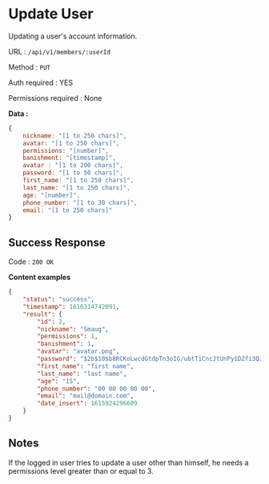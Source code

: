 # Update User

Updating a user's account information.

URL : `/api/v1/members/:userId`

Method : `PUT`

Auth required : YES

Permissions required : None

**Data :**

```js
{
    nickname: "[1 to 250 chars]",
    avatar: "[1 to 250 chars]", 
    permissions: "[number]",
    banishment: "[timestamp]",
    avatar : "[1 to 200 chars]",
    password: "[1 to 50 chars]",
    first_name: "[1 to 250 chars]",
    last_name: "[1 to 250 chars]",
    age: "[number]",
    phone_number: "[1 to 30 chars]",
    email: "[1 to 250 chars]"
}
```

## Success Response

Code : `200 OK`

**Content examples**

```json
{
    "status": "success",
    "timestamp": 1616314742091,
    "result": {
        "id": 2,
        "nickname": "Smaug",
        "permissions": 1,
        "banishment": 1,
        "avatar": "avatar.png",
        "password": "$2b$10$b8RCKoLwcdGtdpTn3oIG/ubtTiCncJtUnPy1DZfi3QzKZ1jEun3uO",
        "first_name": "first name",
        "last_name": "last name",
        "age": "15",
        "phone_number": "00 00 00 00 00",
        "email": "mail@domain.com",
        "date_insert": 1615924296609
    }
}
```
## Notes 
If the logged in user tries to update a user other than himself, he needs a permissions level greater than or equal to 3.

